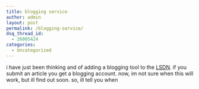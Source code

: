 ```yaml
---
title: blogging service
author: admin
layout: post
permalink: /blogging-service/
dsq_thread_id:
  - 26005424
categories:
  - Uncategorized
---
```

i have just been thinking and of adding a blogging tool to the [LSDN][1]. if you submit an article you get a blogging account. now, im not sure when this will work, but ill find out soon. so, ill tell you when

 [1]: http://www.lsdn.tk